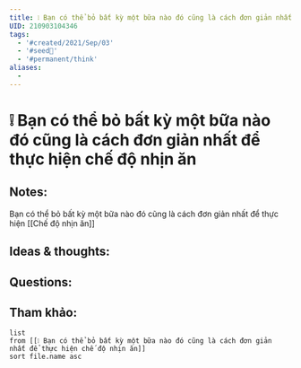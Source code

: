 ```yaml
---
title: ❕ Bạn có thể bỏ bất kỳ một bữa nào đó cũng là cách đơn giản nhất để thực hiện chế độ nhịn ăn
UID: 210903104346
tags:
  - '#created/2021/Sep/03'
  - '#seed🥜'
  - '#permanent/think'
aliases:
  - 
---
```

# ❕ Bạn có thể bỏ bất kỳ một bữa nào đó cũng là cách đơn giản nhất để thực hiện chế độ nhịn ăn

## Notes:
Bạn có thể bỏ bất kỳ một bữa nào đó cũng là cách đơn giản nhất để thực hiện [[Chế độ nhịn ăn]]

## Ideas & thoughts:

## Questions:


## Tham khảo:
```dataview
list
from [[❕ Bạn có thể bỏ bất kỳ một bữa nào đó cũng là cách đơn giản nhất để thực hiện chế độ nhịn ăn]]
sort file.name asc
```